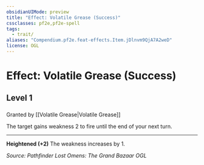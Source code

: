 ```yaml
---
obsidianUIMode: preview
title: "Effect: Volatile Grease (Success)"
cssclasses: pf2e,pf2e-spell
tags:
  - trait/
aliases: "Compendium.pf2e.feat-effects.Item.jDlnvm9QjA7A2weD"
license: OGL
---
```

# Effect: Volatile Grease (Success)
## Level 1
### 






Granted by [[Volatile Grease|Volatile Grease]]

The target gains weakness 2 to fire until the end of your next turn.

* * *

**Heightened (+2)** The weakness increases by 1.

*Source: Pathfinder Lost Omens: The Grand Bazaar*
*OGL*